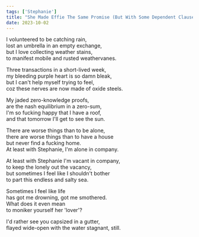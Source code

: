 ```yaml
---
tags: ['Stephanie']
title: "She Made Effie The Same Promise (But With Some Dependent Clauses)"
date: 2023-10-02
---
```


I volunteered to be catching rain,  
lost an umbrella in an empty exchange,  
but I love collecting weather stains,  
to manifest mobile and rusted weathervanes.

Three transactions in a short-lived week,  
my bleeding purple heart is so damn bleak,  
but I can't help myself trying to feel,  
coz these nerves are now made of oxide steels.

My jaded zero-knowledge proofs,  
are the nash equilibrium in a zero-sum,  
I'm so fucking happy that I have a roof,  
and that tomorrow I'll get to see the sun.

There are worse things than to be alone,  
there are worse things than to have a house  
but never find a fucking home.  
At least with Stephanie, I'm alone in company.

At least with Stephanie I'm vacant in company,  
to keep the lonely out the vacancy,  
but sometimes I feel like I shouldn't bother  
to part this endless and salty sea.

Sometimes I feel like life  
has got me drowning, got me smothered.  
What does it even mean  
to moniker yourself her 'lover'?

I'd rather see you capsized in a gutter,  
flayed wide-open with the water stagnant, still.
